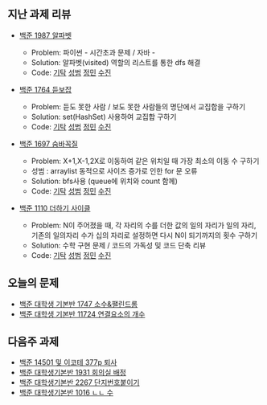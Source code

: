 ## 지난 과제 리뷰

- [백준 1987 알파벳](https://www.acmicpc.net/problem/1987)
  - Problem: 파이썬 - 시간초과 문제  / 자바  - 
  - Solution: 알파벳(visited) 역할의 리스트를 통한 dfs 해결 
  - Code: [기탁]() [성범]() [정민](https://github.com/han51361/Algorithm/blob/master/pythonProject/alphabet.py) [수진]()

- [백준 1764 듣보잡](https://www.acmicpc.net/problem/1764)
  - Problem: 듣도 못한 사람 / 보도 못한 사람들의 명단에서 교집합을 구하기 
  - Solution: set(HashSet) 사용하여 교집합 구하기       
  - Code: [기탁]() [성범]() [정민](https://github.com/han51361/Algorithm/blob/master/pythonProject/collegeBaseClass/noLookNoListen_Q1764.py) [수진]()

- [백준 1697 숨바꼭질](https://www.acmicpc.net/problem/1697)
  - Problem: X+1,X-1,2X로 이동하여 같은 위치일 때 가장 최소의 이동 수 구하기 
  - 성범 : arraylist 동적으로 사이즈 증가로 인한 for 문 오류 
  - Solution: bfs사용 (queue에 위치와 count 함께)            
  - Code: [기탁]() [성범]() [정민](https://github.com/han51361/Algorithm/blob/master/pythonProject/collegeBaseClass/noLookNoListen_Q1764.py) [수진]()
  
- [백준 1110 더하기 사이클](https://www.acmicpc.net/problem/1110)
  - Problem: N이 주어졌을 때, 각 자리의 수를 더한 값의 일의 자리가 일의 자리, 기존의 일의자리 수가 십의 자리로 설정하면 다시 N이 되기까지의 횟수 구하기 
  - Solution: 수학 구현 문제 / 코드의 가독성 및 코드 단축 리뷰    
  - Code: [기탁]() [성범]() [정민](https://github.com/han51361/Algorithm/blob/master/pythonProject/plusCycle_Q1110.py) [수진]()

## 오늘의 문제

- [백준 대학생 기본반 1747 소수&팰린드롬](https://www.acmicpc.net/problem/1747)
- [백준 대학생 기본반 11724 연결요소의 개수](https://www.acmicpc.net/problem/11724)


## 다음주 과제 

- [백준 14501 및 이코테 377p 퇴사](https://www.acmicpc.net/problem/14501)
- [백준 대학생기본반 1931 회의실 배정](https://www.acmicpc.net/problem/1931)
- [백준 대학생기본반 2267 단지번호붙이기](https://www.acmicpc.net/problem/2267)
- [백준 대학생기본반 1016 ㄴㄴ 수](https://www.acmicpc.net/problem/1016)

